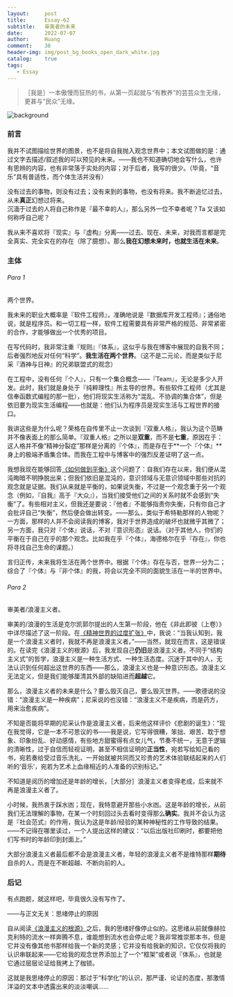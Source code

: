```yaml
---
layout:     post
title:      Essay-62
subtitle:   审美者的未来
date:       2022-07-07
author:     Huang
comment:    38
header-img: img/post_bg_books_open_dark_white.jpg
catalog:    true
tags:
   - Essay
---
```


> ［我是］一本傲慢而狂热的书，从第一页起就与“有教养”的芸芸众生无缘，更甚与“民众”无缘。

![background](https://huang-feiyu.github.io/img/post_bg_books_open_dark_white.jpg)

### 前言

我并不试图描绘世界的图景，也不是将自我抛入观念世界中；本文试图做的是：通过文字去描述/叙述我的可以预见的未来。——我也不知道确切地会写什么，也许有思辨的内容，也有非常落于实处的内容；对于后者，我写的很少。（毕竟，“音乐”具有普适性，而个体生活并没有）

没有过去的事物，则没有过去；没有来到的事物，也没有将来。我不断追忆过去，从未**真正**幻想过将来。<br/>沉湎于过去的人将自己称作是『最不幸的人』，那么另外一位不幸者呢？Ta 又该如何称呼自己呢？

我从来不喜欢将『现实』与『虚构』分离——过去、现在、未来，对我而言都是完全真实、完全实在的存在（除了臆想）。那么**我在幻想未来时，也就生活在未来**。

### 主体

###### Para 1

两个世界。

我未来的职业大概率是『软件工程师』，准确地说是『数据库开发工程师』；通俗地说，就是程序员。和一切工程一样，软件工程需要具有非常严格的规范、非常紧密的合作，才能够做出一个优秀的项目。

在写代码时，我非常注重『规则』『体系』，这似乎与我在博客中展现的自我不同；后者强烈地反对任何“科学”。**我生活在两个世界**。（这不是二元论，而是类似于尼采『酒神与日神』的兄弟联盟式的观念）

在工程中，没有任何『个人』，只有一个集合概念——『Team』，无论是多少人开发。此时，我们就是身处于『纯粹理性』所主导的世界。有些软件工程师（尤其是信奉函数式编程的那一批），他们将现实生活称为“混乱、不协调的集合体”，但是依旧要为现实生活编程——也就是：他们认为程序员是现实生活与工程世界的接口。

我讲这些是为什么呢？荣格在自传里不止一次谈到『双重人格』，我认为这个范畴并不像表面上的那么简单。『双重人格』之所以是**双重**，而不是**七重**，原因在于：这人格并不像“精神分裂症”那样是分离的『个体』，而是存在于**一个『个体』**身上的极端矛盾集合体。而我在工程中与博客中的强烈反差证明了这一点。

我想我现在能够回答[《如何做到平衡》](https://xn--29s704loyd.com/2022/05/03/Essay-54/)这个问题了：自我们存在以来，我们便从混沌晦暗不明挣脱出来；但我们依旧是混沌的，意识领域与无意识领域中那些对抗的观念就是证据。我们从来就是平衡的，如果说失衡，不过是一个观念重于另一个观念（例如，『自我』高于『大众』），当我们接受他们之间的关系时就不会感到“失衡”了。有些相对主义，但我还是要说：『他者』不能够指责你失衡，只有你自己才会批评自己“失衡”，然后便会做出转变。——那么，类似于希特勒那样的人物呢？一方面，那样的人并不会阅读我的博客，我对于世界造成的破坏也就微乎其微了；另一方面，我只对『个体』说话，不对『意识形态』说话。（对于其他人，你们的平衡在于自己在乎的那个观念。比如我在乎『个体』，海德格尔在乎『存在』，你也将寻找自己生命的课题。）

言归正传，未来我将生活在两个世界中。根据『个体』存在与否，世界一分为二；综合了『个体』与『非个体』的我，将会以完全不同的面貌生活在一半的世界中。

###### Para 2

审美者/浪漫主义者。

审美的/浪漫的生活是克尔凯郭尔提出的人生第一阶段，他在《非此即彼（上卷）》中详尽描述了这一阶段。在[《精神世界的过度扩张》](https://xn--29s704loyd.com/2022/04/08/Essay-51/)中，我说：“当我认知到，我是一个浪漫主义者时，我就不再是浪漫主义者。”——当然，就现在而言，这是错误的。在读完《浪漫主义的根源》后，我发现自己**仍旧**是浪漫主义者。不同于“结构主义式”的哲学，浪漫主义是一种生活方式、一种生活态度。沉迷于其中的人，无法认识到任何超出这世界的东西——那么，浪漫主义也是一种意识形态。浪漫主义无法定义，但是我们能够厘清其外部的缺陷进而**超越**它。

那么，浪漫主义者的未来是什么？要么毁灭自己，要么毁灭世界。——歌德说的没错：“浪漫主义是一种疾病”；尼采说的也没错：“浪漫主义不是疾病，而是药方，用来治愈疾病”。

不知是否能将早期的尼采认作是浪漫主义者，后来他这样评价《悲剧的诞生》：“现在我觉得，它是一本不可思议的书——我是说，它写得很糟，笨拙、艰苦、耽于想象、印象纷乱、好动感情，有些地方甜蜜得有点女儿气，节奏不统一，无意于逻辑的清晰性，过于自信而轻视证明，甚至不相信证明的**正当性**，宛若写给知己看的书，宛若奏给受过音乐洗礼、一开始就被共同而又珍贵的艺术体验联结起来的人们听的‘音乐’，宛若为艺术上血缘相近的人准备的识别标记。”

不知道是阅历的增加还是年龄的增长，［大部分］浪漫主义者变得老成，后来就不再是浪漫主义者了。

小时候，我热衷于踩水凼；现在，我特意避开那些小水凼。这是年龄的增长，从前我们无法理解的事物，在某一个时刻回过头去看时变得那么**确实**。我并不会认为这是『社会范式』的作用，我认为这是年龄/经验的某种神秘性的工作导致的结果。——不记得在哪里读过，一个人提出这样的建议：“以后出版社印刷时，都要把他们写书时的年龄印到封面上。”

大部分浪漫主义者最后都不会是浪漫主义者，年轻的浪漫主义者不是维特那样**期待**自杀的人，而是在不断超越、不断向前的人。

### 后记

有点跑题，就这样吧，毕竟很久没有写作了。

——与正文无关：思绪停止的原因

自从阅读<a href="https://xn--29s704loyd.com/2022/06/26/The-Roots-of-Romanticism/">《浪漫主义的根源》</a>之后，我的思绪好像停止似的。这思绪从前就像赫拉克利特的流水一样奔腾不息，谁能想到流水也会停止呢？我非常推崇那本书，但是它并没有像其他书那样给我一个新的灵感；它并没有给我新的知识，它仅仅将我的认识串联起来——它给我的观念世界添加上了一个“框架”或者说『体系』，也就是它通过层层论证给我拷上了枷锁。

这就是我思绪停止的原因：那过于“科学化”的认识，那严谨、论证的态度，那激情洋溢的文本中透露出来的淡淡嘲讽……
